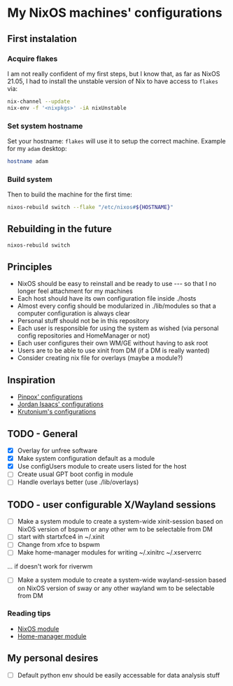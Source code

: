 # My NixOS machines' configurations

## First instalation

### Acquire flakes

I am not really confident of my first steps, but I know that, as far as NixOS 21.05, I had to install the unstable version of Nix to have access to `flakes` via:

```sh
nix-channel --update
nix-env -f '<nixpkgs>' -iA nixUnstable
```

### Set system hostname

Set your hostname: `flakes` will use it to setup the correct machine. Example for my `adam` desktop:

```sh
hostname adam
```

### Build system

Then to build the machine for the first time:

```sh
nixos-rebuild switch --flake "/etc/nixos#${HOSTNAME}"
```

## Rebuilding in the future

```sh
nixos-rebuild switch
```

## Principles

- NixOS should be easy to reinstall and be ready to use --- so that I no longer feel attachment for my machines
- Each host should have its own configuration file inside ./hosts
- Almost every config should be modularized in ./lib/modules so that a computer configuration is always clear
- Personal stuff should not be in this repository
- Each user is responsible for using the system as wished (via personal config repositories and HomeManager or not)
- Each user configures their own WM/GE without having to ask root
- Users are to be able to use xinit from DM (if a DM is really wanted)
- Consider creating nix file for overlays (maybe a module?)

## Inspiration

- [Pinpox' configurations](https://github.com/pinpox/nixos)
- [Jordan Isaacs' configurations](https://github.com/jordanisaacs/dotfiles)
- [Krutonium's configurations](https://github.com/Krutonium/My_Unified_NixOS_Config)

## TODO - General

- [X] Overlay for unfree software
- [X] Make system configuration default as a module
- [X] Use configUsers module to create users listed for the host
- [ ] Create usual GPT boot config in module
- [ ] Handle overlays better (use ./lib/overlays)

## TODO - user configurable X/Wayland sessions

- [ ] Make a system module to create a system-wide xinit-session based on NixOS version of bspwm or any other wm to be selectable from DM
- [ ] start with startxfce4 in ~/.xinit
- [ ] Change from xfce to bspwm
- [ ] Make home-manager modules for writing ~/.xinitrc ~/.xserverrc

... if doesn't work for riverwm
- [ ] Make a system module to create a system-wide wayland-session based on NixOS version of sway or any other wayland wm to be selectable from DM

### Reading tips

- [NixOS module](https://github.com/NixOS/nixpkgs/blob/master/nixos/modules/services/x11/window-managers/i3.nix)
- [Home-manager module](https://github.com/nix-community/home-manager/blob/master/modules/services/window-managers/bspwm/default.nix)


## My personal desires
- [ ] Default python env should be easily accessable for data analysis stuff
